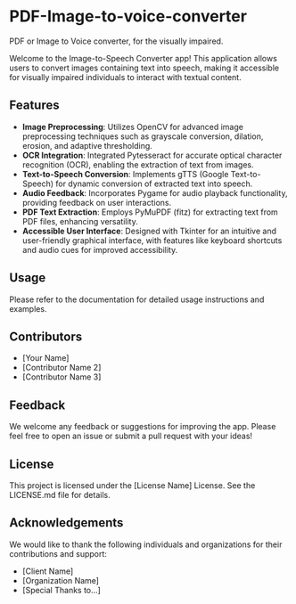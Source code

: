 # PDF-Image-to-voice-converter
PDF or Image to Voice converter, for the visually impaired.

Welcome to the Image-to-Speech Converter app! This application allows users to convert images containing text into speech, making it accessible for visually impaired individuals to interact with textual content.

## Features

- **Image Preprocessing**: Utilizes OpenCV for advanced image preprocessing techniques such as grayscale conversion, dilation, erosion, and adaptive thresholding.
- **OCR Integration**: Integrated Pytesseract for accurate optical character recognition (OCR), enabling the extraction of text from images.
- **Text-to-Speech Conversion**: Implements gTTS (Google Text-to-Speech) for dynamic conversion of extracted text into speech.
- **Audio Feedback**: Incorporates Pygame for audio playback functionality, providing feedback on user interactions.
- **PDF Text Extraction**: Employs PyMuPDF (fitz) for extracting text from PDF files, enhancing versatility.
- **Accessible User Interface**: Designed with Tkinter for an intuitive and user-friendly graphical interface, with features like keyboard shortcuts and audio cues for improved accessibility.

## Usage

Please refer to the documentation for detailed usage instructions and examples.

## Contributors

- [Your Name]
- [Contributor Name 2]
- [Contributor Name 3]

## Feedback

We welcome any feedback or suggestions for improving the app. Please feel free to open an issue or submit a pull request with your ideas!

## License

This project is licensed under the [License Name] License. See the LICENSE.md file for details.

## Acknowledgements

We would like to thank the following individuals and organizations for their contributions and support:
- [Client Name]
- [Organization Name]
- [Special Thanks to...]
